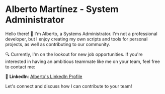 # Alberto Martínez - System Administrator

Hello there! 👋 I'm Alberto, a Systems Administrator. I'm not a professional developer, but I enjoy creating my own scripts and tools for personal projects, as well as contributing to our community.

🔍 Currently, I'm on the lookout for new job opportunities. If you're interested in having an ambitious teammate like me on your team, feel free to contact me:

👔 **LinkedIn**: [Alberto's LinkedIn Profile](https://www.linkedin.com/in/albertito/)

Let's connect and discuss how I can contribute to your team!
